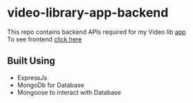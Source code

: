 # video-library-app-backend

This repo contains backend APIs required for my Video lib [app](https://deploy-preiview-video-lib.netlify.app/)  
To see frontend [click here](https://github.com/pruthvirajmv/video-library-app/tree/development)

## Built Using
* ExpressJs
* MongoDb for Database
* Mongoose to interact with Database
